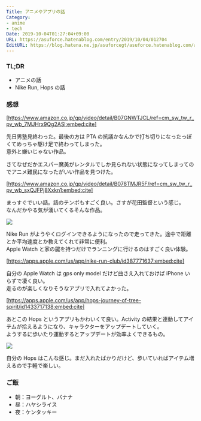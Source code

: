 ```yaml
---
Title: アニメやアプリの話
Category:
- anime
- tech
Date: 2019-10-04T01:27:04+09:00
URL: https://asuforce.hatenablog.com/entry/2019/10/04/012704
EditURL: https://blog.hatena.ne.jp/asuforcegt/asuforce.hatenablog.com/atom/entry/26006613444403218
---
```


### TL;DR

- アニメの話
- Nike Run, Hops の話

###  感想

[https://www.amazon.co.jp/gp/video/detail/B07GNWTJCL/ref=cm_sw_tw_r_pv_wb_7MJHrx9Qg2ASl:embed:cite]

先日男塾見終わった。最後の方は PTA の抗議かなんかで打ち切りになったっぽくてめっちゃ駆け足で終わってしまった。  
意外と嫌いじゃない作品。

さてなぜだかエスパー魔美がレンタルでしか見られない状態になってしまってのでアニメ難民になったがいい作品を見つけた。

[https://www.amazon.co.jp/gp/video/detail/B078TMJR5F/ref=cm_sw_tw_r_pv_wb_sxQJFPj8Xxkn1:embed:cite]

まっすぐでいい話。話のテンポもすごく良い。さすが花田監督という感じ。  
なんだかやる気が湧いてくるそんな作品。

<span itemtype="http://schema.org/Photograph" itemscope="itemscope"><img class="magnifiable" src="https://lh3.googleusercontent.com/-Y3IDozM0nPI/XZX8TJ0El-I/AAAAAAABAv0/WtNokCMRy9g5o91Vzk2uvS9D_9F6QLcxwCE0YBhgL/s1200/IMG_0195.PNG" itemprop="image"></span>

Nike Run がようやくログインできるようになったので走ってきた。途中で距離とか平均速度とか教えてくれて非常に便利。  
Apple Watch と家の鍵を持つだけでランニングに行けるのはすごく良い体験。

[https://apps.apple.com/us/app/nike-run-club/id387771637:embed:cite]

自分の Apple Watch は gps only model だけど曲さえ入れておけば iPhone いらずで凄く良い。  
走るのが楽しくなりそうなアプリで入れてよかった。

[https://apps.apple.com/us/app/hops-journey-of-tree-spirit/id1433717138:embed:cite]

あとこの Hops というアプリもかわいくて良い。Activity の結果と連動してアイテムが拾えるようになり、キャラクターをアップデートしていく。  
ようするに歩いたり運動するとアップデートが効率よくできるもの。

<span itemtype="http://schema.org/Photograph" itemscope="itemscope"><img class="magnifiable" src="https://cdn-ak.f.st-hatena.com/images/fotolife/a/asuforcegt/20200807/20200807140404.jpg" itemprop="image"></span>

自分の Hops はこんな感じ。まだ入れたばかりだけど、歩いていればアイテム増えるので手軽で楽しい。


### ご飯

- 朝：ヨーグルト、バナナ
- 昼：ハヤシライス
- 夜：ケンタッキー
